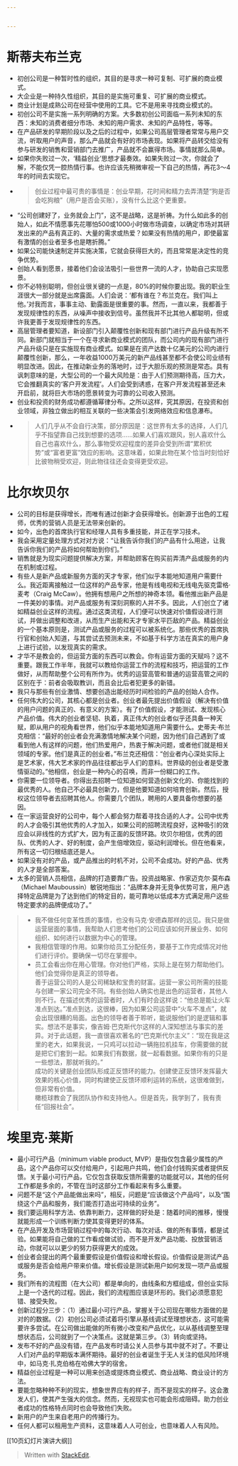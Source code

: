 ```yaml
---


---
```


<h1 id="斯蒂夫布兰克">斯蒂夫布兰克</h1>
<ul>
<li>初创公司是一种暂时性的组织，其目的是寻求一种可复制、可扩展的商业模式。</li>
<li>大企业是一种持久性组织，其目的是实施可重复、可扩展的商业模式。</li>
<li>商业计划是成熟公司在经营中使用的工具。它不是用来寻找商业模式的。</li>
<li>初创公司不是实施一系列明确的方案。大多数初创公司面临一系列未知的东西：未知的消费者细分市场、未知的用户需求、未知的产品特性，等等。</li>
<li>在产品研发的早期阶段以及之后的过程中，如果公司高层管理者常常与用户交流，听取用户的声音，那么产品就会有好的市场表现。如果将产品转交给没有参与研发的销售和营销部门去推广，产品就不会赢得市场。事情就那么简单。</li>
<li>如果你失败过一次，‘精益创业’思想才最奏效。如果失败过一次，你就会了解，不能仅凭一腔热情行事。也许应该先稍微审视一下自己的热情，再花3～4年的时间去实现它。</li>
<li>
<blockquote>
<p>创业过程中最可贵的事情是：创业早期，花时间和精力去弄清楚“狗是否会吃狗粮”（用户是否会买账），没有什么比这个更重要。</p>
</blockquote>
</li>
<li>“公司创建好了，业务就会上门”，这不是战略，这是祈祷。为什么如此多的创始人，如此不情愿事先花哪怕500或1000小时做市场调查，以确定市场对其研发出来的产品有真正的、大量的需求或热爱？如果没有热情的用户，即使最富有激情的创业者至多也是瞎折腾。”</li>
<li>如果公司能快速制定并实施决策，它就会获得巨大的，而且常常是决定性的竞争优势。</li>
<li>创始人看到愿景，接着他们会设法吸引一些世界一流的人才，协助自己实现愿景。</li>
<li>你不必特别聪明，但创业很关键的一点是，80%的时候你要出现。我的职业生涯很大一部分就是出席露面。人们会说：‘都有谁在？布兰克在。我们叫上他。’对我而言，事事主动、勤露面是很重要的事。然而，一直以来，我都善于发现规律性的东西，从噪声中接收到信号。虽然我并不比其他人都聪明，但或许我更善于发现规律性的东西。</li>
<li>高层管理者要知道，新设部门引入颠覆性创新和现有部门进行产品升级有所不同。新部门就相当于一个在寻求新商业模式的团队，而公司内的现有部门进行产品升级只是在实施现有商业模式。如果是在资产达数十亿美元的公司内进行颠覆性创新，那么，一年收益1000万美元的新产品线甚至都不会使公司业绩有明显改进。因此，在推动新业务的落地时，过于大胆乐观的预测是常态。具有讽刺意味的是，大型公司的一个最大风险是：由于人们预测期待高，压力大，它会推翻真实的‘客户开发流程’。人们会受到诱惑，在客户开发流程甚至还未开启前，就将巨大市场的愿景转变为可靠的公司收入预测。</li>
<li>创业和投资的财务成功都遵循幂律分布。之所以这样，究其原因，在投资和创业领域，非独立做出的相互关联的一些决策会引发网络效应和信息瀑布。</li>
<li>
<blockquote>
<p>人们几乎从不会自行决策，部分原因是：这世界有太多的选择，人们几乎不指望靠自己找到想要的选项……如果人们喜欢跟风，别人喜欢什么自己也喜欢什么，那么事物受欢迎程度的差异会受到所谓“累积优势”或“富者更富”效应的影响。这意味着，如果此物在某个恰当时刻恰好比彼物稍受欢迎，则此物往往还会变得更受欢迎。</p>
</blockquote>
</li>
</ul>
<h1 id="比尔坎贝尔">比尔坎贝尔</h1>
<ul>
<li>公司的目标是获得增长，而唯有通过创新才会获得增长。创新源于出色的工程师，优秀的营销人员是无法带来创新的。</li>
<li>如今，出色的首席执行官和经理人具有多重技能，并正在学习技术。</li>
<li>我会采用定量处理方式对对方说：“让我告诉你我们的产品有什么用途，让我告诉你我们的产品将如何帮助到你们。”</li>
<li>销售就是为现实问题提供解决方案，并帮助顾客在购买前弄清产品或服务的内在机制或过程。</li>
<li>有些人是新产品或新服务方面的天才专家，他们似乎本能地知道用户需要什么。我近距离接触过一位这样的产品专家，他是有线电视和无线电先驱克雷格·麦考（Craig McCaw）。他拥有想用户之所想的神奇本领。看他推出新产品是一件美妙的事情。对产品或服务有深刻洞察的人并不多。因此，人们创立了诸如精益创业这样的流程。通过这类流程，人们便可以快速对价值假设进行测试，并做出调整和改进，从而生产出能和天才专家水平匹敌的产品。精益创业的一个基本原则是，测试产品或服务的过程可以被系统化。那些优秀的首席执行官和创始人知道，与其尝试去预测未来，不如基于科学方法在真实的用户身上进行试验，以发现真实的需求。</li>
<li>才华不是教会的，但运营方面的东西可以教会。你有运营方面的天赋吗？这不重要。跟我工作半年，我就可以教给你运营工作的流程和技巧，把运营的工作做好，从而帮助整个公司有所作为。优秀的运营高管和普通的运营高管之间的区别在于：前者会吸取教训，而且会比后者犯更多的新错。</li>
<li>我只与那些有创业激情、想要创造出能经历时间检验的产品的创始人合作。</li>
<li>任何伟大的公司，其核心都是创业者。创业者最先提出价值假设（解决有价值的用户问题的真正的、有意义的方案）。有了价值假设，才能测试、发现核心产品价值。伟大的创业者坚韧、执着，真正伟大的创业者似乎还具备一种天赋，即从用户的视角看世界，他们似乎本能地知道用户需要什么。史蒂夫·布兰克相信：“最好的创业者会充满激情地解决某个问题，因为他们自己遇到了或看到他人有这样的问题，他们热爱用户，热衷于解决问题，或者他们就是相关领域的专家。他们是真正的创业者。”布兰克还相信：“创业者内心深处实际上是艺术家，伟大艺术家的作品往往都出乎人们的意料。世界级的创业者是受激情驱动的。”他相信，创业是一种内心的召唤，而非一份糊口的工作。</li>
<li>你需要一位领导者。你得出去招聘一位知道如何营造创新文化的、你能找到的最优秀的人。他自己不必最具创新力，但是他要知道如何培育创新。然后，授权这位领导者去招聘其他人。你需要几个团队，聘用的人要具备你想要的基因。</li>
<li>在一家运营良好的公司中，每个人都会努力帮着寻找合适的人才。公司中优秀的人才会吸引其他优秀的人才加入，如果公司的招聘流程良好，这种吸引的效应会以非线性的方式扩大，因为有正面的反馈环路。坎贝尔相信，优秀的团队、优秀的人才、好的制度，会产生倍增效应，驱动利润增长。但在他看来，所有这一切归根结底还是人。</li>
<li>如果没有对的产品，或产品推出的时机不对，公司不会成功。好的产品、优秀的人才是全部答案。</li>
<li>太多的营销人员相信，品牌的打造要靠广告。投资战略家、作家迈克尔·莫布森（Michael Mauboussin）敏锐地指出：“品牌本身并无竞争优势可言，用户选择特定品牌是为了达到他们的特定目的，能可靠地以低成本方式满足用户这些特定要求的品牌便成功了。”</li>
</ul>
<blockquote>
<ul>
<li>我不做任何变革性质的事情，也没有马克·安德森那样的远见。我只是做运营层面的事情，我帮助人们思考他们的公司应该如何开展业务、如何组织、如何进行以数据为中心的管理。</li>
<li>我相信管理的作用。如果你给员工分配任务，要基于工作完成情况对他们进行评价。要确保一切尽在掌握中。</li>
<li>员工会看出你在用心管理。你对他们严格，实际上是在努力帮助他们。他们会觉得你是真正的领导者。<br>
善于运营公司的人是公司稀缺和宝贵的财富。运营一家公司所需的技能与创建一家公司完全不同。有些创始人确实也是出色的运营者，其他人则不行。在描述优秀的运营者时，人们有时会这样说：“他总是能让火车准点到达。”准点到达，这很棒，因为如果公司运营中“火车不准点”，就会出现很糟的局面。出色的领导者善于聆听，能说服他们的是逻辑和事实。想法不是事实，像吉姆·巴克斯代尔这样的人深知想法与事实的差异。对于此话题，我一直很喜欢著名的“巴克斯代尔主义”：“现在我是这里的老大，如果我说，一只鸡可以拉动一辆拖拉机挂车，你需要做的就是把它们套到一起。如果我们有数据，就一起看数据。如果你有的只是一些想法，那就听我的。”<br>
成功的关键是创业团队形成正反馈环的能力。创建使正反馈环发挥最大效果的核心价值，同时构建使正反馈环顺利运转的系统，这很难做到，但非常有价值。<br>
橄榄球教会了我团队协作和支持他人。但是首先，我学到了，我有责任“回报社会”。</li>
</ul>
</blockquote>
<h1 id="埃里克·莱斯">埃里克·莱斯</h1>
<ul>
<li>最小可行产品（minimum viable product, MVP）是指仅包含最少属性的产品，这个产品你可以交付给用户，引起用户共鸣，他们会付钱购买或者提供反馈。关于最小可行产品，它仅包含获取反馈所需要的功能就可以，其他的任何工作都是多余的，不管在当时这部分工作看起来有多么重要。</li>
<li>问题不是“这个产品能做出来吗”，相反，问题是“应该做这个产品吗”，以及“围绕这个产品和服务，我们能否打造出可持续的业务”。</li>
<li>我们要运用科学方法、依靠判断力，这样做的好处是：随着时间的推移，慢慢就能形成一个训练判断力使其变得更好的体系。</li>
<li>在产品开发及市场营销过程中的每次行动、每次对话、做的所有事情，都是试验。如果能将自己做的工作看成做试验，而不是开发产品功能、投放营销活动，你就可以以更少的努力获得更大的成效。</li>
<li>创业者会提出的两个最重要假设是价值假设和增长假设。价值假设是测试产品或服务是否会给用户带来价值。增长假设是测试新用户如何发现一项产品或服务。</li>
<li>我们所有的流程图（在大公司）都是单向的，由线条和方框组成，但创业实际上是一个迭代的过程。因此，我们的流程图应该是环形的。我们必须愿意犯错、接受失败。</li>
<li>创新过程分三步：（1）通过最小可行产品，掌握关于公司现在哪些方面做的是对的的数据。（2）初创公司必须试着将引擎从基线调试至理想状态，这可能需要许多尝试。在公司做出能做的所有微小改变和产品优化，以从基线调整至理想状态后，公司就到了一个决策点。这就是第三步。（3）转向或坚持。</li>
<li>发布不好的产品没有错，在产品发布时请公关人员参与其中就不对了。不要让人们对产品的早期版本满怀期待。最好的创业者诞生于无人关注的低风险环境中，如马克·扎克伯格在哈佛大学的宿舍。</li>
<li>精益创业过程是一种可以用来创造或提炼商业模式、商业战略、商业设计的方法。</li>
<li>要能忽略种种不利的现实，想象世界应有的样子，而不是现实的样子。这会激发人们，使其产生强大的信念。然而，无视现实也可能会形成阻碍。助力创业者成功的性格特点同时也会导致他们失败。</li>
<li>新用户的产生来自老用户的传播行为。</li>
<li>任何人都可以租用生产资料，这意味着人人可创业，也意味着人人有风险。</li>
</ul>
<p>[[10页幻灯片演讲大纲]]</p>
<blockquote>
<p>Written with <a href="https://stackedit.io/">StackEdit</a>.</p>
</blockquote>

